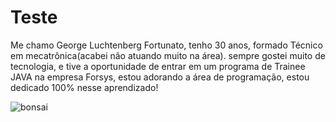 # Teste

Me chamo George Luchtenberg Fortunato, tenho 30 anos, formado Técnico em mecatrônica(acabei não atuando muito na área). sempre gostei muito de tecnologia, e tive a oportunidade de entrar em um programa de Trainee JAVA na empresa Forsys, estou adorando a área de programação, estou dedicado 100% nesse aprendizado!
 
![bonsai](https://user-images.githubusercontent.com/78568288/114454348-e7c61580-9bb0-11eb-8f49-18d71246b762.jpg)
